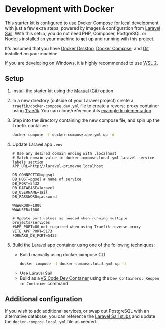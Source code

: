 # Development with Docker

This starter kit is configured to use Docker Compose for local development with just a few extra steps, powered by images & configuration from [Laravel Sail](https://laravel.com/docs/master/sail). With this setup, you do not need PHP, Composer, PostgreSQL or Node.js installed on your machine to get up and running with this project.

It's assumed that you have [Docker Desktop](https://www.docker.com/products/docker-desktop/), [Docker Compose](https://docs.docker.com/compose/install/), and [Git](https://git-scm.com/downloads) installed on your machine.

If you are developing on Windows, it is highly recommended to use [WSL 2](https://docs.docker.com/desktop/features/wsl/).

## Setup

1. Install the starter kit using the [Manual (Git)](/get-started/installation-guide.html#manual-git) option

2. In a new directory (outside of your Laravel project) create a `traefik/docker-compose.dev.yml` file to create a reverse proxy container using [Traefik](https://doc.traefik.io/traefik/getting-started/quick-start/). You can clone/reference this [example implementation](https://github.com/connorabbas/traefik-docker-compose/blob/master/docker-compose.dev.yml).

3. Step into the directory containing the new compose file, and spin up the Traefik container:
    ```bash
    docker compose -f docker-compose.dev.yml up -d
    ```
4. Update Laravel app `.env`

    ```env
    # Use any desired domain ending with .localhost
    # Match domain value in docker-compose.local.yml laravel service labels section
    APP_URL=http://laravel-primevue.localhost

    DB_CONNECTION=pgsql
    DB_HOST=pgsql # name of service
    DB_PORT=5432
    DB_DATABASE=laravel
    DB_USERNAME=sail
    DB_PASSWORD=password

    WWWGROUP=1000
    WWWUSER=1000

    # Update port values as needed when running multiple projects/services
    #APP_PORT=80 not required when using Traefik reverse proxy
    VITE_APP_PORT=5173
    FORWARD_DB_PORT=5432
    ```

5. Build the Laravel app container using one of the following techniques:
    - Build manually using docker compose CLI
        ```bash
        docker compose -f docker-compose.local.yml up -d
        ```
    - Use [Laravel Sail](https://laravel.com/docs/master/sail)
    - Build as a [VS Code Dev Container](https://code.visualstudio.com/docs/devcontainers/tutorial) using the `Dev Containers: Reopen in Container` command

## Additional configuration

If you wish to add additional services, or swap out PostgreSQL with an alternative database, you can reference the [Laravel Sail stubs](https://github.com/laravel/sail/tree/1.x/stubs) and update the `docker-compose.local.yml` file as needed.
